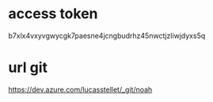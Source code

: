 # access token
b7xlx4vxyvgwycgk7paesne4jcngbudrhz45nwctjzliwjdyxs5q

# url git 
https://dev.azure.com/lucasstellet/_git/noah

